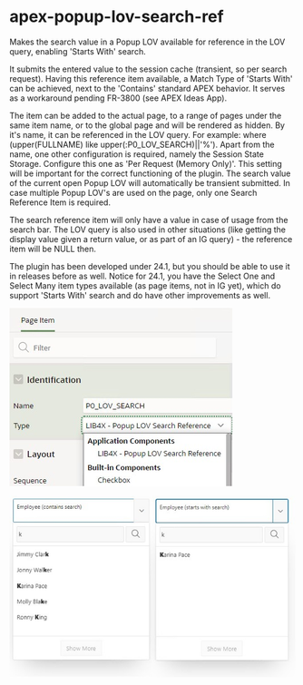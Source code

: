 # apex-popup-lov-search-ref
Makes the search value in a Popup LOV available for reference in the LOV query, enabling 'Starts With' search.

It submits the entered value to the session cache (transient, so per search request). Having this reference item available, a Match Type of 'Starts With' can be achieved, next to the 'Contains' standard APEX behavior. It serves as a workaround pending FR-3800 (see APEX Ideas App). 

The item can be added to the actual page, to a range of pages under the same item name, or to the global page and will be rendered as hidden. By it's name, it can be referenced in the LOV query. For example: where (upper(FULLNAME) like upper(:P0_LOV_SEARCH)||'%'). Apart from the name, one other configuration is required, namely the Session State Storage. Configure this one as 'Per Request (Memory Only)'. This setting will be important for the correct functioning of the plugin. The search value of the current open Popup LOV will automatically be transient submitted. In case multiple Popup LOV's are used on the page, only one Search Reference Item is required.

The search reference item will only have a value in case of usage from the search bar. The LOV query is also used in other situations (like getting the display value given a return value, or as part of an IG query) - the reference item will be NULL then.

The plugin has been developed under 24.1, but you should be able to use it in releases before as well. Notice for 24.1, you have the Select One and Select Many item types available (as page items, not in IG yet), which do support 'Starts With' search and do have other improvements as well.

![image](https://github.com/kekema/apex-popup-lov-search-ref/blob/main/ref-item-definition.jpg)

![image](https://github.com/kekema/apex-popup-lov-search-ref/blob/main/lov-search.jpg)
